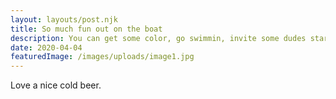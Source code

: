 ```yaml
---
layout: layouts/post.njk
title: So much fun out on the boat
description: You can get some color, go swimmin, invite some dudes start going down on peepees. So much fun on the boat.
date: 2020-04-04
featuredImage: /images/uploads/image1.jpg
---
```

Love a nice cold beer.